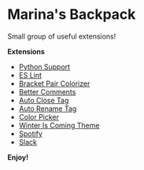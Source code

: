 # Marina's Backpack
Small group of useful extensions!


**Extensions**
* [Python Support](https://marketplace.visualstudio.com/items?itemName=ms-python.python)
* [ES Lint](https://marketplace.visualstudio.com/items?itemName=dbaeumer.vscode-eslint)
* [Bracket Pair Colorizer](https://marketplace.visualstudio.com/items?itemName=CoenraadS.bracket-pair-colorizer)
* [Better Comments](https://marketplace.visualstudio.com/items?itemName=aaron-bond.better-comments)
* [Auto Close Tag](https://marketplace.visualstudio.com/items?itemName=formulahendry.auto-close-tag)
* [Auto Rename Tag](https://marketplace.visualstudio.com/items?itemName=formulahendry.auto-rename-tag)
* [Color Picker](https://marketplace.visualstudio.com/items?itemName=anseki.vscode-color)
* [Winter Is Coming Theme](https://marketplace.visualstudio.com/items?itemName=johnpapa.winteriscoming)
* [Spotify](https://marketplace.visualstudio.com/items?itemName=shyykoserhiy.vscode-spotify)
* [Slack](https://marketplace.visualstudio.com/items?itemName=sozercan.slack)

**Enjoy!**